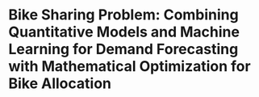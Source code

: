 # Bike Sharing Problem: Combining Quantitative Models and Machine Learning for Demand Forecasting with Mathematical Optimization for Bike Allocation
